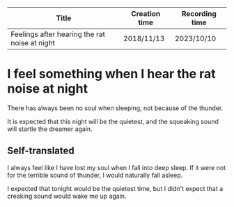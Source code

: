 | Title                                         | Creation time | Recording time |
| --------------------------------------------- | ------------- | -------------- |
| Feelings after hearing the rat noise at night | 2018/11/13    | 2023/10/10     |

# I feel something when I hear the rat noise at night

There has always been no soul when sleeping, not because of the thunder.

It is expected that this night will be the quietest, and the squeaking sound will startle the dreamer again.

## Self-translated

I always feel like I have lost my soul when I fall into deep sleep. If it were not for the terrible sound of thunder, I would naturally fall asleep.

I expected that tonight would be the quietest time, but I didn't expect that a creaking sound would wake me up again.
